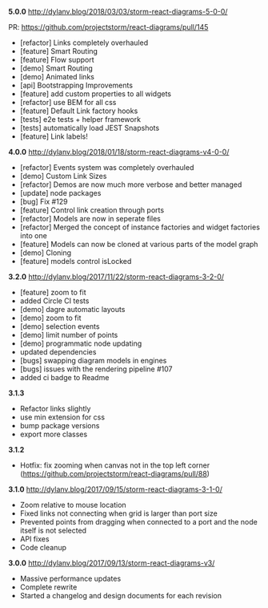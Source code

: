__5.0.0__ http://dylanv.blog/2018/03/03/storm-react-diagrams-5-0-0/

PR: https://github.com/projectstorm/react-diagrams/pull/145

* [refactor] Links completely overhauled
* [feature] Smart Routing
* [feature] Flow support
* [demo] Smart Routing
* [demo] Animated links
* [api] Bootstrapping Improvements
* [feature] add custom properties to all widgets
* [refactor] use BEM for all css
* [feature] Default Link factory hooks
* [tests] e2e tests + helper framework
* [tests] automatically load JEST Snapshots
* [feature] Link labels!

__4.0.0__ http://dylanv.blog/2018/01/18/storm-react-diagrams-v4-0-0/

* [refactor] Events system was completely overhauled
* [demo] Custom Link Sizes
* [refactor] Demos are now much more verbose and better managed
* [update] node packages
* [bug] Fix #129
* [feature] Control link creation through ports
* [refactor] Models are now in seperate files
* [refactor] Merged the concept of instance factories and widget factories into one
* [feature] Models can now be cloned at various parts of the model graph
* [demo] Cloning
* [feature] models control isLocked 

__3.2.0__ http://dylanv.blog/2017/11/22/storm-react-diagrams-3-2-0/
* [feature] zoom to fit
* added Circle CI tests
* [demo] dagre automatic layouts
* [demo] zoom to fit
* [demo] selection events
* [demo] limit number of points
* [demo] programmatic node updating
* updated dependencies
* [bugs] swapping diagram models in engines
* [bugs] issues with the rendering pipeline #107
* added ci badge to Readme

__3.1.3__ 
* Refactor links slightly
* use min extension for css
* bump package versions
* export more classes

__3.1.2__ 
* Hotfix: fix zooming when canvas not in the top left corner
(https://github.com/projectstorm/react-diagrams/pull/88)

__3.1.0__ http://dylanv.blog/2017/09/15/storm-react-diagrams-3-1-0/
* Zoom relative to mouse location
* Fixed links not connecting when grid is larger than port size
* Prevented points from dragging when connected to a port and the node itself is not selected
* API fixes
* Code cleanup 

__3.0.0__ http://dylanv.blog/2017/09/13/storm-react-diagrams-v3/
* Massive performance updates
* Complete rewrite
* Started a changelog and design documents for each revision
